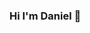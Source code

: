 ### Hi I'm Daniel 👋

<!--
**Daniel-Zarfati/Daniel-Zarfati** is a ✨ _special_ ✨ repository because its `README.md` (this file) appears on your GitHub profile.

- 💼 I’m currently studing Computer Science 
- 📫 How to reach me: Zarfati@gmail.com

![hippo](https://media3.giphy.com/media/aUovxH8Vf9qDu/giphy.gif)

-->
